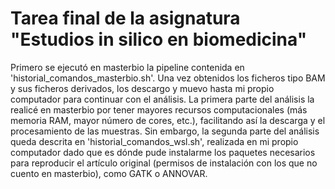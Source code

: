 # Tarea final de la asignatura "Estudios in silico en biomedicina"

Primero se ejecutó en masterbio la pipeline contenida en 'historial_comandos_masterbio.sh'. Una vez obtenidos los ficheros tipo BAM y sus ficheros derivados, los descargo y muevo hasta mi propio computador para continuar con el análisis. La primera parte del análisis la realicé en masterbio por tener mayores recursos computacionales (más memoria RAM, mayor número de cores, etc.), facilitando así la descarga y el procesamiento de las muestras. Sin embargo, la segunda parte del análisis queda descrita en 'historial_comandos_wsl.sh', realizada en mi propio computador dado que es dónde pude instalarme los paquetes necesarios para reproducir el artículo original (permisos de instalación con los que no cuento en masterbio), como GATK o ANNOVAR.

